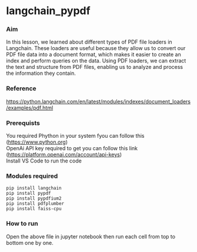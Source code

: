 # langchain_pypdf

### Aim
In this lesson, we learned about different types of PDF file loaders in Langchain. These loaders are useful because they allow us to convert our PDF file data into a document format, which makes it easier to create an index and perform queries on the data. Using PDF loaders, we can extract the text and structure from PDF files, enabling us to analyze and process the information they contain.

### Reference
https://python.langchain.com/en/latest/modules/indexes/document_loaders/examples/pdf.html

### Prerequists
You required Phython in your system fyou can follow this (https://www.python.org)<br/>
OpenAi API key required to get you can follow this link (https://platform.openai.com/account/api-keys)<br/>
Install VS Code to run the code<br/>

### Modules required
`pip install langchain`<br/>
`pip install pypdf`<br/>
`pip install pypdfium2`<br/>
`pip install pdfplumber`<br/>
`pip install faiss-cpu`<br/>

### How to run
Open the above file in jupyter notebook then run each cell from top to bottom one by one.
